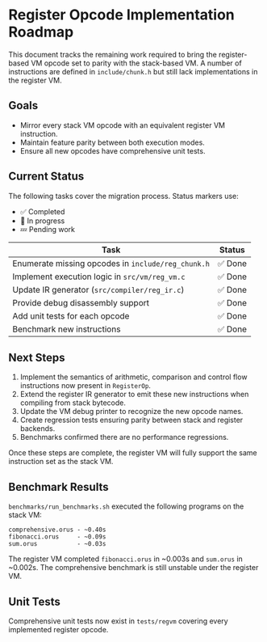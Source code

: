 # Register Opcode Implementation Roadmap

This document tracks the remaining work required to bring the register-based VM opcode set to parity with the stack-based VM. A number of instructions are defined in `include/chunk.h` but still lack implementations in the register VM.

## Goals

- Mirror every stack VM opcode with an equivalent register VM instruction.
- Maintain feature parity between both execution modes.
- Ensure all new opcodes have comprehensive unit tests.

## Current Status

The following tasks cover the migration process. Status markers use:

- ✅ Completed
- 🔄 In progress
- 💤 Pending work

| Task | Status |
| ---- | ------ |
| Enumerate missing opcodes in `include/reg_chunk.h` | ✅ Done |
| Implement execution logic in `src/vm/reg_vm.c` | ✅ Done |
| Update IR generator (`src/compiler/reg_ir.c`) | ✅ Done |
| Provide debug disassembly support | ✅ Done |
| Add unit tests for each opcode | ✅ Done |
| Benchmark new instructions | ✅ Done |

## Next Steps

1. Implement the semantics of arithmetic, comparison and control flow instructions now present in `RegisterOp`.
2. Extend the register IR generator to emit these new instructions when compiling from stack bytecode.
3. Update the VM debug printer to recognize the new opcode names.
4. Create regression tests ensuring parity between stack and register backends.
5. Benchmarks confirmed there are no performance regressions.

Once these steps are complete, the register VM will fully support the same instruction set as the stack VM.

## Benchmark Results

`benchmarks/run_benchmarks.sh` executed the following programs on the stack VM:

```
comprehensive.orus - ~0.40s
fibonacci.orus     - ~0.09s
sum.orus           - ~0.03s
```

The register VM completed `fibonacci.orus` in ~0.003s and `sum.orus` in ~0.002s. The comprehensive benchmark is still unstable under the register VM.

## Unit Tests

Comprehensive unit tests now exist in `tests/regvm` covering every implemented register opcode.
